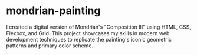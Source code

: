 # mondrian-painting
I created a digital version of Mondrian's "Composition III" using HTML, CSS, Flexbox, and Grid. This project showcases my skills in modern web development techniques to replicate the painting's iconic geometric patterns and primary color scheme.
